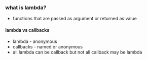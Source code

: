 ### what is lambda?
- functions that are passed as argument or returned as value

#### lambda vs callbacks
- lambda - anonymous
- callbacks - named or anonymous
- all lambda can be callback but not all callback may be lambda